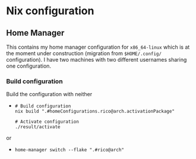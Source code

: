 # Nix configuration

## Home Manager

This contains my home manager configuration for `x86_64-linux` which is at the
moment under construction (migration from `$HOME/.config/` configuration).
I have two machines with two different usernames sharing one configuration.

### Build configuration

Build the configuration with neither

- ```shell
  # Build configuration
  nix build ".#homeConfigurations.rico@arch.activationPackage"

  # Activate configuration
  ./result/activate
  ```

or

- ```shell
  home-manager switch --flake ".#rico@arch"
  ```
